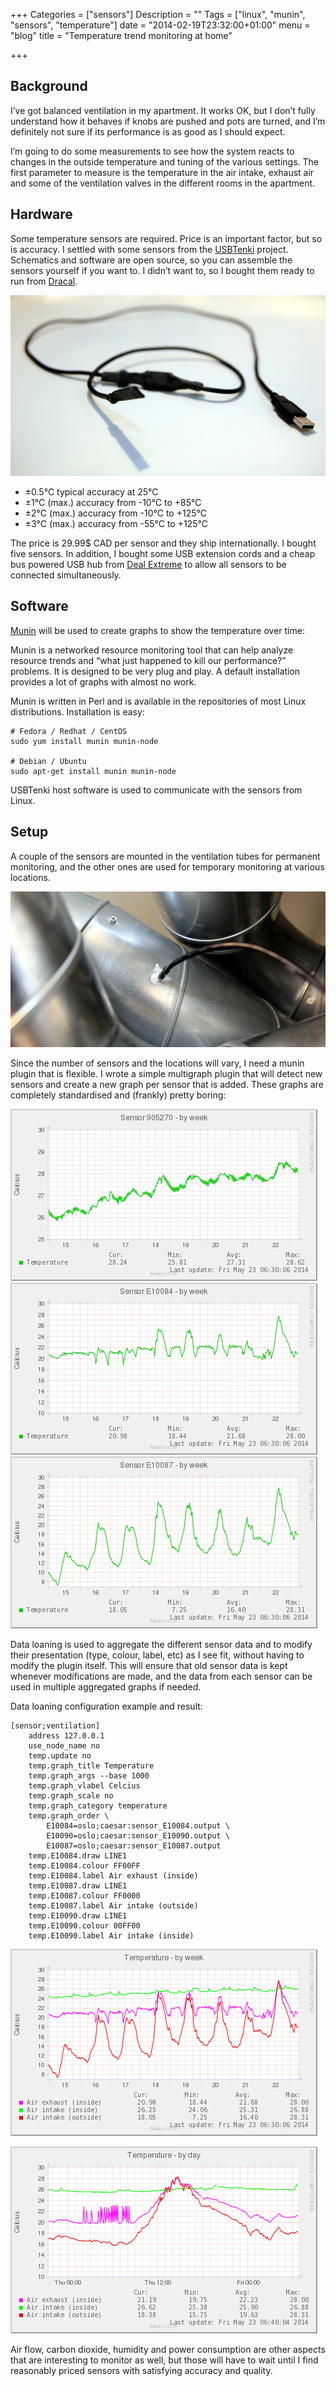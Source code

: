 +++
Categories = ["sensors"]
Description = ""
Tags = ["linux", "munin", "sensors", "temperature"]
date = "2014-02-19T23:32:00+01:00"
menu = "blog"
title = "Temperature trend monitoring at home"

+++


Background
----------

I’ve got balanced ventilation in my apartment. It works OK, but I don’t fully understand how it behaves if knobs are pushed and pots are turned, and I’m definitely not sure if its performance is as good as I should expect.

I’m going to do some measurements to see how the system reacts to changes in the outside temperature and tuning of the various settings. The first parameter to measure is the temperature in the air intake, exhaust air and some of the ventilation valves in the different rooms in the apartment.

Hardware
--------

Some temperature sensors are required. Price is an important factor, but so is accuracy. I settled with some sensors from the [USBTenki](http://www.raphnet.net/electronique/usbtenki/index_en.php) project. Schematics and software are open source, so you can assemble the sensors yourself if you want to. I didn’t want to, so I bought them ready to run from [Dracal](http://www.dracal.com/store/products/usbtenki/index.php).

![Sensor](/img/usbtenki_sensor_on_table.png)

* ±0.5°C typical accuracy at 25°C
* ±1°C (max.) accuracy from -10°C to +85°C
* ±2°C (max.) accuracy from -10°C to +125°C
* ±3°C (max.) accuracy from -55°C to +125°C

The price is 29.99$ CAD per sensor and they ship internationally. I bought five sensors. In addition, I bought some USB extension cords and a cheap bus powered USB hub from [Deal Extreme](http://www.dx.com/) to allow all sensors to be connected simultaneously.

Software
--------

[Munin](http://munin-monitoring.org/) will be used to create graphs to show the temperature over time:

Munin is a networked resource monitoring tool that can help analyze resource trends and “what just happened to kill our performance?” problems. It is designed to be very plug and play. A default installation provides a lot of graphs with almost no work.

Munin is written in Perl and is available in the repositories of most Linux distributions. Installation is easy:

    # Fedora / Redhat / CentOS
    sudo yum install munin munin-node
    
    # Debian / Ubuntu
    sudo apt-get install munin munin-node

USBTenki host software is used to communicate with the sensors from Linux.

Setup
-----

A couple of the sensors are mounted in the ventilation tubes for permanent monitoring, and the other ones are used for temporary monitoring at various locations.

![Sensor](/img/usbtenki_sensor_mounted.png)

Since the number of sensors and the locations will vary, I need a munin plugin that is flexible. I wrote a simple multigraph plugin that will detect new sensors and create a new graph per sensor that is added. These graphs are completely standardised and (frankly) pretty boring:

![Sensor](/img/sensor_905270-week.png)
![Sensor](/img/sensor_E10084-week.png)
![Sensor](/img/sensor_E10087-week.png)

Data loaning is used to aggregate the different sensor data and to modify their presentation (type, colour, label, etc) as I see fit, without having to modify the plugin itself. This will ensure that old sensor data is kept whenever modifications are made, and the data from each sensor can be used in multiple aggregated graphs if needed.

Data loaning configuration example and result:

    [sensor;ventilation]
        address 127.0.0.1
        use_node_name no
        temp.update no
        temp.graph_title Temperature
        temp.graph_args --base 1000
        temp.graph_vlabel Celcius
        temp.graph_scale no
        temp.graph_category temperature
        temp.graph_order \
            E10084=oslo;caesar:sensor_E10084.output \
            E10090=oslo;caesar:sensor_E10090.output \
            E10087=oslo;caesar:sensor_E10087.output 
        temp.E10084.draw LINE1
        temp.E10084.colour FF00FF
        temp.E10084.label Air exhaust (inside)
        temp.E10087.draw LINE1
        temp.E10087.colour FF0000
        temp.E10087.label Air intake (outside)
        temp.E10090.draw LINE1
        temp.E10090.colour 00FF00
        temp.E10090.label Air intake (inside)

![Aggregated, by week](/img/temp-week.png)

![Aggregated, by day](/img/temp-day.png)

Air flow, carbon dioxide, humidity and power consumption are other aspects that are interesting to monitor as well, but those will have to wait until I find reasonably priced sensors with satisfying accuracy and quality.
